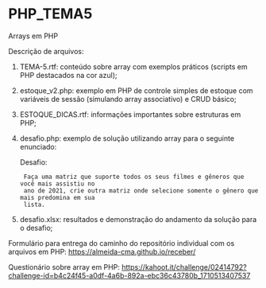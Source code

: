 # PHP_TEMA5
Arrays em PHP

Descrição de arquivos:
1) TEMA-5.rtf: conteúdo sobre array com exemplos práticos (scripts em PHP destacados na cor azul);
2) estoque_v2.php: exemplo em PHP de controle simples de estoque com variáveis de sessão (simulando array associativo) e CRUD básico;
3) ESTOQUE_DICAS.rtf: informações importantes sobre estruturas em PHP;
4) desafio.php: exemplo de solução utilizando array para o seguinte enunciado:

    Desafio:

        Faça uma matriz que suporte todos os seus filmes e gêneros que você mais assistiu no
        ano de 2021, crie outra matriz onde selecione somente o gênero que mais predomina em sua
        lista.
5) desafio.xlsx: resultados e demonstração do andamento da solução para o desafio;
 
Formulário para entrega do caminho do repositório individual com os arquivos em PHP:
https://almeida-cma.github.io/receber/

Questionário sobre array em PHP:
https://kahoot.it/challenge/02414792?challenge-id=b4c24f45-a0df-4a6b-892a-ebc36c43780b_1710513407537

